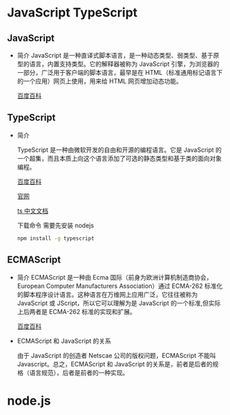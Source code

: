 # JavaScript TypeScript

## JavaScript

- 简介 JavaScript 是一种直译式脚本语言，是一种动态类型、弱类型、基于原型的语言，内置支持类型。它的解释器被称为 JavaScript 引擎，为浏览器的一部分，广泛用于客户端的脚本语言，最早是在 HTML（标准通用标记语言下的一个应用）网页上使用，用来给 HTML 网页增加动态功能。

  [百度百科](https://baike.baidu.com/item/javascript/321142?fr=aladdin)

## TypeScript

- 简介

  TypeScript 是一种由微软开发的自由和开源的编程语言。它是 JavaScript 的一个超集，而且本质上向这个语言添加了可选的静态类型和基于类的面向对象编程。

  [百度百科](https://baike.baidu.com/item/typescript/4314718?fr=aladdin)

  [官网](http://www.typescriptlang.org/)

  [ts 中文文档](https://www.tslang.cn/samples/index.html)

  下载命令 需要先安装 nodejs

  ```sh
  npm install -g typescript
  ```

## ECMAScript

- 简介 ECMAScript 是一种由 Ecma 国际（前身为欧洲计算机制造商协会，European Computer Manufacturers Association）通过 ECMA-262 标准化的脚本程序设计语言。这种语言在万维网上应用广泛，它往往被称为 JavaScript 或 JScript，所以它可以理解为是 JavaScript 的一个标准,但实际上后两者是 ECMA-262 标准的实现和扩展。

  [百度百科](https://baike.baidu.com/item/ECMAScript/1889420?fr=aladdin)

- ECMAScript 和 JavaScript 的关系

  由于 JavaScript 的创造者 Netscae 公司的版权问题，ECMAScript 不能叫 Javascript。总之，ECMAScript 和 JavaScript 的关系是，前者是后者的规格（语言规范），后者是前者的一种实现。

# node.js
